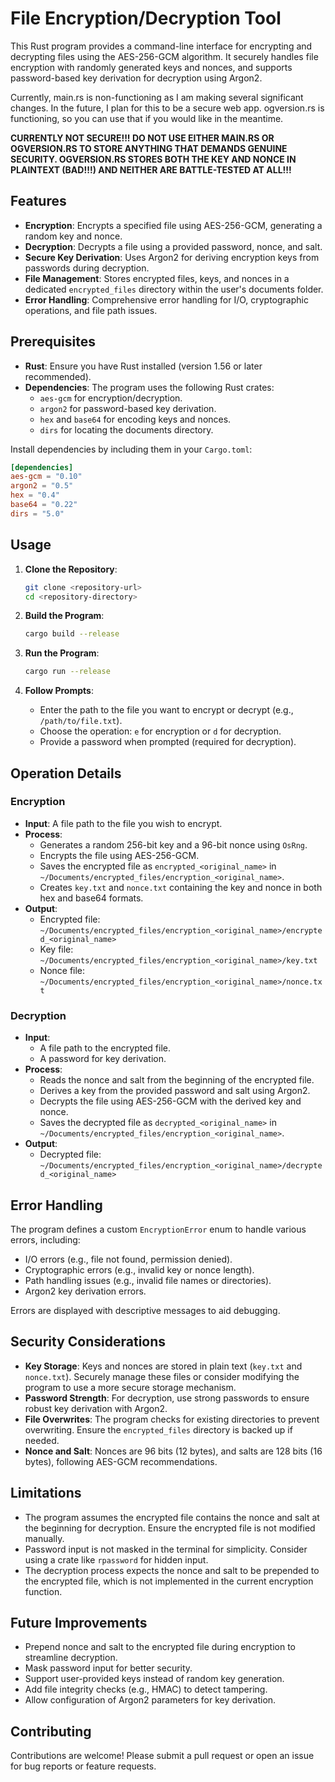 # File Encryption/Decryption Tool

This Rust program provides a command-line interface for encrypting and decrypting files using the AES-256-GCM algorithm. It securely handles file encryption with randomly generated keys and nonces, and supports password-based key derivation for decryption using Argon2.

Currently, main.rs is non-functioning as I am making several significant changes. In the future, I plan for this to be a secure web app. 
ogversion.rs is functioning, so you can use that if you would like in the meantime.

**CURRENTLY NOT SECURE!!! DO NOT USE EITHER MAIN.RS OR OGVERSION.RS TO STORE ANYTHING THAT DEMANDS GENUINE SECURITY. OGVERSION.RS STORES BOTH THE KEY AND NONCE IN PLAINTEXT (BAD!!!) AND NEITHER ARE BATTLE-TESTED AT ALL!!!**

## Features

- **Encryption**: Encrypts a specified file using AES-256-GCM, generating a random key and nonce.
- **Decryption**: Decrypts a file using a provided password, nonce, and salt.
- **Secure Key Derivation**: Uses Argon2 for deriving encryption keys from passwords during decryption.
- **File Management**: Stores encrypted files, keys, and nonces in a dedicated `encrypted_files` directory within the user's documents folder.
- **Error Handling**: Comprehensive error handling for I/O, cryptographic operations, and file path issues.

## Prerequisites

- **Rust**: Ensure you have Rust installed (version 1.56 or later recommended).
- **Dependencies**: The program uses the following Rust crates:
  - `aes-gcm` for encryption/decryption.
  - `argon2` for password-based key derivation.
  - `hex` and `base64` for encoding keys and nonces.
  - `dirs` for locating the documents directory.

Install dependencies by including them in your `Cargo.toml`:

```toml
[dependencies]
aes-gcm = "0.10"
argon2 = "0.5"
hex = "0.4"
base64 = "0.22"
dirs = "5.0"
```

## Usage

1. **Clone the Repository**:
   ```bash
   git clone <repository-url>
   cd <repository-directory>
   ```

2. **Build the Program**:
   ```bash
   cargo build --release
   ```

3. **Run the Program**:
   ```bash
   cargo run --release
   ```

4. **Follow Prompts**:
   - Enter the path to the file you want to encrypt or decrypt (e.g., `/path/to/file.txt`).
   - Choose the operation: `e` for encryption or `d` for decryption.
   - Provide a password when prompted (required for decryption).

## Operation Details

### Encryption
- **Input**: A file path to the file you wish to encrypt.
- **Process**:
  - Generates a random 256-bit key and a 96-bit nonce using `OsRng`.
  - Encrypts the file using AES-256-GCM.
  - Saves the encrypted file as `encrypted_<original_name>` in `~/Documents/encrypted_files/encryption_<original_name>`.
  - Creates `key.txt` and `nonce.txt` containing the key and nonce in both hex and base64 formats.
- **Output**:
  - Encrypted file: `~/Documents/encrypted_files/encryption_<original_name>/encrypted_<original_name>`
  - Key file: `~/Documents/encrypted_files/encryption_<original_name>/key.txt`
  - Nonce file: `~/Documents/encrypted_files/encryption_<original_name>/nonce.txt`

### Decryption
- **Input**:
  - A file path to the encrypted file.
  - A password for key derivation.
- **Process**:
  - Reads the nonce and salt from the beginning of the encrypted file.
  - Derives a key from the provided password and salt using Argon2.
  - Decrypts the file using AES-256-GCM with the derived key and nonce.
  - Saves the decrypted file as `decrypted_<original_name>` in `~/Documents/encrypted_files/encryption_<original_name>`.
- **Output**:
  - Decrypted file: `~/Documents/encrypted_files/encryption_<original_name>/decrypted_<original_name>`

## Error Handling

The program defines a custom `EncryptionError` enum to handle various errors, including:
- I/O errors (e.g., file not found, permission denied).
- Cryptographic errors (e.g., invalid key or nonce length).
- Path handling issues (e.g., invalid file names or directories).
- Argon2 key derivation errors.

Errors are displayed with descriptive messages to aid debugging.

## Security Considerations

- **Key Storage**: Keys and nonces are stored in plain text (`key.txt` and `nonce.txt`). Securely manage these files or consider modifying the program to use a more secure storage mechanism.
- **Password Strength**: For decryption, use strong passwords to ensure robust key derivation with Argon2.
- **File Overwrites**: The program checks for existing directories to prevent overwriting. Ensure the `encrypted_files` directory is backed up if needed.
- **Nonce and Salt**: Nonces are 96 bits (12 bytes), and salts are 128 bits (16 bytes), following AES-GCM recommendations.

## Limitations

- The program assumes the encrypted file contains the nonce and salt at the beginning for decryption. Ensure the encrypted file is not modified manually.
- Password input is not masked in the terminal for simplicity. Consider using a crate like `rpassword` for hidden input.
- The decryption process expects the nonce and salt to be prepended to the encrypted file, which is not implemented in the current encryption function.

## Future Improvements

- Prepend nonce and salt to the encrypted file during encryption to streamline decryption.
- Mask password input for better security.
- Support user-provided keys instead of random key generation.
- Add file integrity checks (e.g., HMAC) to detect tampering.
- Allow configuration of Argon2 parameters for key derivation.

## Contributing

Contributions are welcome! Please submit a pull request or open an issue for bug reports or feature requests.
